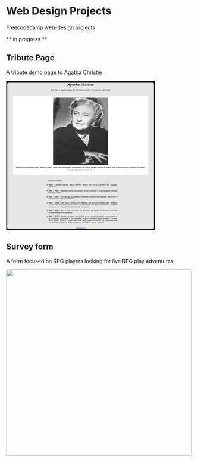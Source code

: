 # Web Design Projects

Freecodecamp web-design projects

** in progress **

## Tribute Page

A tribute demo page to Agatha Christie

<img src="tribute_page/imgs/tribute_page_agatha.png" width="400" height="400"/>

## Survey form

A form focused on RPG players looking for live RPG play adventures.

<img src="survey_form/imgs/survey_form_demo.gif" width="500" height="500"/>
